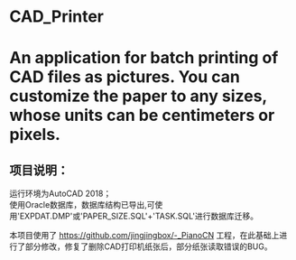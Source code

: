 # CAD_Printer
An application for batch printing of CAD files as pictures.
You can customize the paper to any sizes, whose units can be centimeters or pixels. <br>
=================
项目说明：
-----------
运行环境为AutoCAD 2018；<br>
使用Oracle数据库，数据库结构已导出,可使用'EXPDAT.DMP'或'PAPER_SIZE.SQL'+'TASK.SQL'进行数据库迁移。

本项目使用了 https://github.com/jingjingbox/-_PianoCN 工程，在此基础上进行了部分修改，修复了删除CAD打印机纸张后，部分纸张读取错误的BUG。
